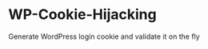 WP-Cookie-Hijacking
===================

Generate WordPress login cookie and validate it on the fly
